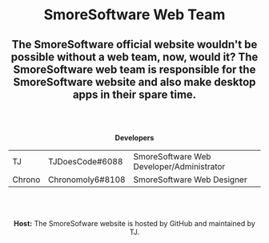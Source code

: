 <html>
<div align="center">
<h1>SmoreSoftware Web Team</h1>

<h2>The SmoreSoftware official website wouldn't be possible without a web team, now, would it? The SmoreSoftware web team is responsible for the SmoreSoftware website and also make desktop apps in their spare time.</h2><br><br>

<b>Developers</b>
<table style="width:100%">
<tr>
<td>TJ</td>
<td>TJDoesCode#6088</td>
<td>SmoreSoftware Web Developer/Administrator</td>
</tr>
<tr>
<td>Chrono</td>
<td>Chronomoly6#8108</td>
<td>SmoreSoftware Web Designer</td>
</tr>
</table><br><br>

<b>Host:</b> The SmoreSofware website is hosted by GitHub and maintained by TJ.

</div>
</html>
